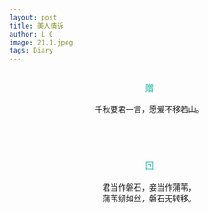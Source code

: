 ```yaml
---
layout: post
title: 美人情诉
author: L C
image: 21.1.jpeg
tags: Diary
---
```

<br>
<center><font size="3" color="#1ABC9C"> 赠 </font></center><br>
<center>千秋要君一言，愿爱不移若山。</center>


<br><br><br>

<center><font size="3" color="#1ABC9C"> 回 </font></center><br>
<center>
君当作磐石，妾当作蒲苇，<br>
蒲苇纫如丝，磐石无转移。
</center>
<br><br><br>
